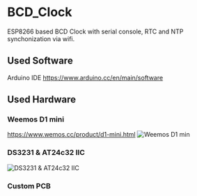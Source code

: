 # BCD_Clock
ESP8266 based BCD Clock with serial console, RTC and NTP synchonization via wifi.

## Used Software
Arduino IDE
https://www.arduino.cc/en/main/software

## Used Hardware

### Weemos D1 mini
https://www.wemos.cc/product/d1-mini.html
![Weemos D1 min](https://www.wemos.cc/sites/default/files/2016-09/1_1.jpg) 

### DS3231 & AT24c32 IIC
![DS3231 & AT24c32 IIC](https://static.webshopapp.com/shops/019462/files/077149454/ds3231-at24c32-i2c-real-time-clock-module.jpg)

### Custom PCB
